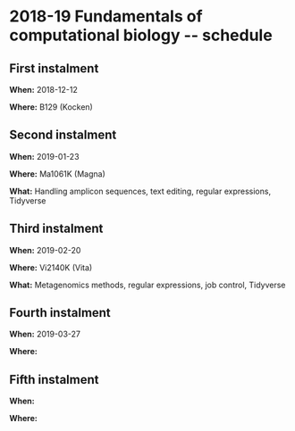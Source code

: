 # 2018-19 Fundamentals of computational biology -- schedule

## First instalment

**When:** 2018-12-12

**Where:** B129 (Kocken)

## Second instalment

**When:** 2019-01-23

**Where:** Ma1061K (Magna)

**What:** Handling amplicon sequences, text editing, regular expressions, Tidyverse

## Third instalment

**When:** 2019-02-20

**Where:** Vi2140K (Vita)

**What:** Metagenomics methods, regular expressions, job control, Tidyverse

## Fourth instalment

**When:** 2019-03-27

**Where:**

## Fifth instalment

**When:** 

**Where:**
